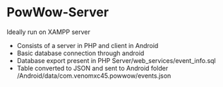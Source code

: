 # PowWow-Server
Ideally run on XAMPP server
  - Consists of a server in PHP and client in Android
  - Basic database connection through android
  - Database export present in PHP Server/web_services/event_info.sql
  - Table converted to JSON and sent to Android folder /Android/data/com.venomxc45.powwow/events.json
